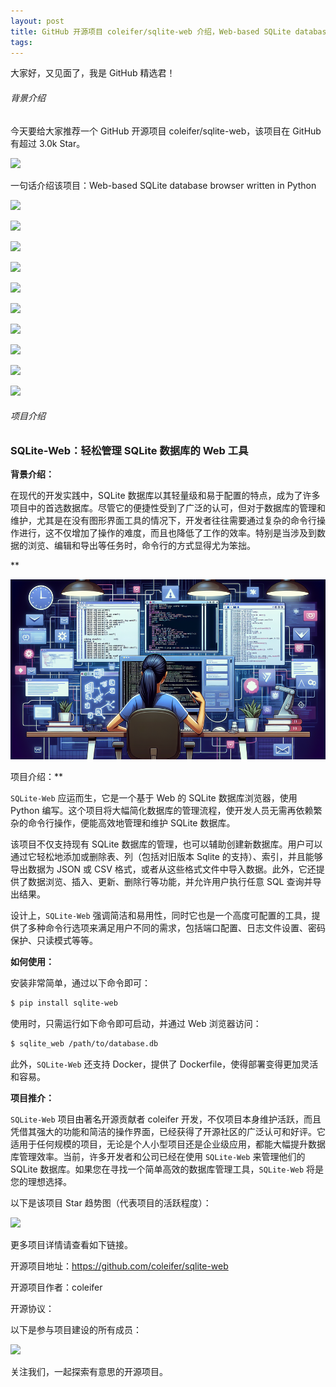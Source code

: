 ```yaml
---
layout: post
title: GitHub 开源项目 coleifer/sqlite-web 介绍，Web-based SQLite database browser written in Python
tags: 
---
```


大家好，又见面了，我是 GitHub 精选君！

###### 背景介绍

今天要给大家推荐一个 GitHub 开源项目 coleifer/sqlite-web，该项目在 GitHub 有超过 3.0k Star。

![](https://stats.deeptrain.net/repo/coleifer/sqlite-web/?theme=light)

一句话介绍该项目：Web-based SQLite database browser written in Python




![](http://media.charlesleifer.com/blog/photos/sqlite-web.png)

![](https://media.charlesleifer.com/blog/photos/im-1694620302295.png)

![](https://media.charlesleifer.com/blog/photos/im-1694620314144.png)

![](https://media.charlesleifer.com/blog/photos/im-1694620333535.png)

![](https://media.charlesleifer.com/blog/photos/im-1707415896996.png)

![](https://media.charlesleifer.com/blog/photos/im-1707415396996.png)

![](https://media.charlesleifer.com/blog/photos/im-1694620413940.png)

![](https://media.charlesleifer.com/blog/photos/im-1694620429054.png)

![](https://media.charlesleifer.com/blog/photos/im-1694620441528.png)

![](https://media.charlesleifer.com/blog/photos/im-1694620459831.png)


###### 项目介绍

### SQLite-Web：轻松管理 SQLite 数据库的 Web 工具

**背景介绍：**

在现代的开发实践中，SQLite 数据库以其轻量级和易于配置的特点，成为了许多项目中的首选数据库。尽管它的便捷性受到了广泛的认可，但对于数据库的管理和维护，尤其是在没有图形界面工具的情况下，开发者往往需要通过复杂的命令行操作进行，这不仅增加了操作的难度，而且也降低了工作的效率。特别是当涉及到数据的浏览、编辑和导出等任务时，命令行的方式显得尤为笨拙。

**

![](https://raw.githubusercontent.com/ZhuPeng/pic/master/mac/compress_tmp-4e3f5692f2050892a0076410f8d1193c.png)

项目介绍：**

`SQLite-Web` 应运而生，它是一个基于 Web 的 SQLite 数据库浏览器，使用 Python 编写。这个项目将大幅简化数据库的管理流程，使开发人员无需再依赖繁杂的命令行操作，便能高效地管理和维护 SQLite 数据库。

该项目不仅支持现有 SQLite 数据库的管理，也可以辅助创建新数据库。用户可以通过它轻松地添加或删除表、列（包括对旧版本 Sqlite 的支持）、索引，并且能够导出数据为 JSON 或 CSV 格式，或者从这些格式文件中导入数据。此外，它还提供了数据浏览、插入、更新、删除行等功能，并允许用户执行任意 SQL 查询并导出结果。

设计上，`SQLite-Web` 强调简洁和易用性，同时它也是一个高度可配置的工具，提供了多种命令行选项来满足用户不同的需求，包括端口配置、日志文件设置、密码保护、只读模式等等。

**如何使用：**

安装非常简单，通过以下命令即可：

```sh
$ pip install sqlite-web
```

使用时，只需运行如下命令即可启动，并通过 Web 浏览器访问：

```sh
$ sqlite_web /path/to/database.db
```

此外，`SQLite-Web` 还支持 Docker，提供了 Dockerfile，使得部署变得更加灵活和容易。

**项目推介：**

`SQLite-Web` 项目由著名开源贡献者 coleifer 开发，不仅项目本身维护活跃，而且凭借其强大的功能和简洁的操作界面，已经获得了开源社区的广泛认可和好评。它适用于任何规模的项目，无论是个人小型项目还是企业级应用，都能大幅提升数据库管理效率。当前，许多开发者和公司已经在使用 `SQLite-Web` 来管理他们的 SQLite 数据库。如果您在寻找一个简单高效的数据库管理工具，`SQLite-Web` 将是您的理想选择。

以下是该项目 Star 趋势图（代表项目的活跃程度）：

![](https://api.star-history.com/svg?repos=coleifer/sqlite-web&type=Timeline)

更多项目详情请查看如下链接。

开源项目地址：https://github.com/coleifer/sqlite-web 

开源项目作者：coleifer

开源协议：

以下是参与项目建设的所有成员：

![](https://contrib.rocks/image?repo=coleifer/sqlite-web)

关注我们，一起探索有意思的开源项目。

